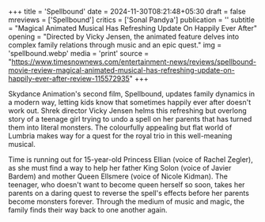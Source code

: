 +++
title = 'Spellbound'
date = 2024-11-30T08:21:48+05:30
draft = false
mreviews = ['Spellbound']
critics = ['Sonal Pandya']
publication = ''
subtitle = "Magical Animated Musical Has Refreshing Update On Happily Ever After"
opening = "Directed by Vicky Jensen, the animated feature delves into complex family relations through music and an epic quest."
img = 'spellbound.webp'
media = 'print'
source = "https://www.timesnownews.com/entertainment-news/reviews/spellbound-movie-review-magical-animated-musical-has-refreshing-update-on-happily-ever-after-review-115572935"
+++

Skydance Animation's second film, Spellbound, updates family dynamics in a modern way, letting kids know that sometimes happily ever after doesn't work out. Shrek director Vicky Jensen helms this refreshing but overlong story of a teenage girl trying to undo a spell on her parents that has turned them into literal monsters. The colourfully appealing but flat world of Lumbria makes way for a quest for the royal trio in this well-meaning musical.

Time is running out for 15-year-old Princess Ellian (voice of Rachel Zegler), as she must find a way to help her father King Solon (voice of Javier Bardem) and mother Queen Ellsmere (voice of Nicole Kidman). The teenager, who doesn't want to become queen herself so soon, takes her parents on a daring quest to reverse the spell's effects before her parents become monsters forever. Through the medium of music and magic, the family finds their way back to one another again.
